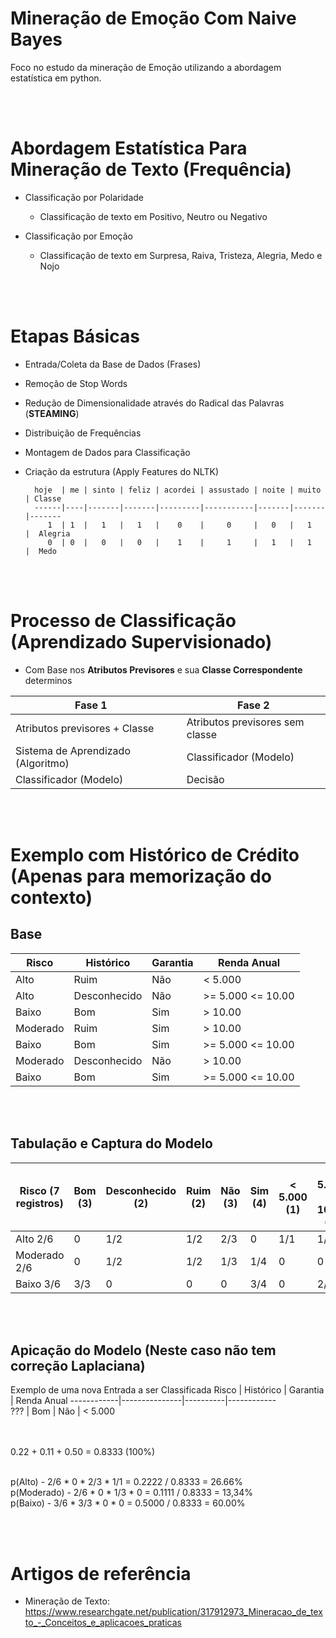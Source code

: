 # Mineração de Emoção Com Naive Bayes
Foco no estudo da mineração de Emoção utilizando a abordagem estatística
em python.

<br/><br/>
# Abordagem Estatística Para Mineração de Texto (Frequência)
* Classificação por Polaridade
    * Classificação de texto em Positivo, Neutro ou Negativo

* Classificação por Emoção
    * Classificação de texto em Surpresa, Raiva, Tristeza, Alegria, Medo e Nojo

<br/><br/>
# Etapas Básicas
* Entrada/Coleta da Base de Dados (Frases)
* Remoção de Stop Words
* Redução de Dimensionalidade através do Radical das Palavras (**STEAMING**)
* Distribuição de Frequências
* Montagem de Dados para Classificação
* Criação da estrutura (Apply Features do NLTK)

        hoje  | me | sinto | feliz | acordei | assustado | noite | muito | Classe
        ------|----|-------|-------|---------|-----------|-------|-------|-------
           1  | 1  |   1   |   1   |    0    |     0     |   0   |   1   |  Alegria
           0  | 0  |   0   |   0   |    1    |     1     |   1   |   1   |  Medo

<br/><br/>
# Processo de Classificação (Aprendizado Supervisionado)


* Com Base nos **Atributos Previsores** e sua **Classe Correspondente**
determinos

Fase 1                              |       |Fase 2
---------                           |-------|------
Atributos previsores + Classe       |       |Atributos previsores sem classe
Sistema de Aprendizado (Algoritmo)  |       |Classificador (Modelo)
Classificador (Modelo)              |       |Decisão

<br/><br/>
# Exemplo com Histórico de Crédito (Apenas para memorização do contexto)
## Base
Risco       | Histórico     | Garantia | Renda Anual
------------|---------------|----------|------------
Alto        | Ruim          |  Não     |   < 5.000
Alto        | Desconhecido  |  Não     |   >= 5.000 <= 10.00
Baixo       | Bom           |  Sim     |   > 10.00
Moderado    | Ruim          |  Sim     |   > 10.00
Baixo       | Bom           |  Sim     |   >= 5.000 <= 10.00
Moderado    | Desconhecido  |  Não     |   > 10.00
Baixo       | Bom           |  Sim     |   >= 5.000 <= 10.00

<br/><br/>
## Tabulação e Captura do Modelo
Risco (7 registros)| Bom (3) | Desconhecido (2) | Ruim (2) | Não (3) | Sim (4) | < 5.000 (1) | >= 5.000 <= 10.00 (3) |  > 10.00 (3)
-------------------|---------|------------------|----------|---------|---------|-------------|-----------------------|----------
Alto        2/6    |    0    |     1/2          |    1/2   |   2/3   |   0     |     1/1     |          1/3          |      0
Moderado    2/6    |    0    |     1/2          |    1/2   |   1/3   |   1/4   |     0       |          0            |      2/3
Baixo       3/6    |    3/3  |     0            |     0    |   0     |   3/4   |     0       |          2/3          |      1/3


<br/><br/>
## Apicação do Modelo (Neste caso não tem correção Laplaciana)
Exemplo de uma nova Entrada a ser Classificada
Risco       | Histórico     | Garantia | Renda Anual
------------|---------------|----------|------------  
   ???      | Bom           |  Não     |   < 5.000

<br/><br/> 0.22 + 0.11 + 0.50 = 0.8333 (100%)

<br/>p(Alto) - 2/6 * 0 * 2/3 * 1/1 = 0.2222 / 0.8333 = 26.66%
<br/>p(Moderado) - 2/6 * 0 * 1/3 * 0 = 0.1111 / 0.8333 = 13,34%
<br/>p(Baixo) - 3/6 * 3/3 * 0 * 0 = 0.5000 / 0.8333 = 60.00%

<br/><br/>
# Artigos de referência
* Mineração de Texto: https://www.researchgate.net/publication/317912973_Mineracao_de_texto_-_Conceitos_e_aplicacoes_praticas
